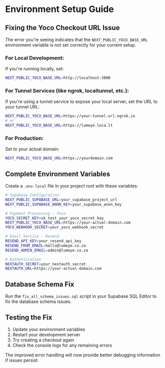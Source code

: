 # Environment Setup Guide

## Fixing the Yoco Checkout URL Issue

The error you're seeing indicates that the `NEXT_PUBLIC_YOCO_BASE_URL` environment variable is not set correctly for your current setup.

### For Local Development:

If you're running locally, set:
```bash
NEXT_PUBLIC_YOCO_BASE_URL=http://localhost:3000
```

### For Tunnel Services (like ngrok, localtunnel, etc.):

If you're using a tunnel service to expose your local server, set the URL to your tunnel URL:
```bash
NEXT_PUBLIC_YOCO_BASE_URL=https://your-tunnel-url.ngrok.io
# or
NEXT_PUBLIC_YOCO_BASE_URL=https://lumeye.loca.lt
```

### For Production:

Set to your actual domain:
```bash
NEXT_PUBLIC_YOCO_BASE_URL=https://yourdomain.com
```

## Complete Environment Variables

Create a `.env.local` file in your project root with these variables:

```bash
# Supabase Configuration
NEXT_PUBLIC_SUPABASE_URL=your_supabase_project_url
NEXT_PUBLIC_SUPABASE_ANON_KEY=your_supabase_anon_key

# Payment Processing - Yoco
YOCO_SECRET_KEY=sk_test_your_yoco_secret_key
NEXT_PUBLIC_YOCO_BASE_URL=https://your-actual-domain.com
YOCO_WEBHOOK_SECRET=your_yoco_webhook_secret

# Email Service - Resend
RESEND_API_KEY=your_resend_api_key
RESEND_FROM_EMAIL=hello@lumeye.co.za
RESEND_ADMIN_EMAIL=admin@lumeye.co.za

# Authentication
NEXTAUTH_SECRET=your_nextauth_secret
NEXTAUTH_URL=https://your-actual-domain.com
```

## Database Schema Fix

Run the `fix_all_schema_issues.sql` script in your Supabase SQL Editor to fix the database schema issues.

## Testing the Fix

1. Update your environment variables
2. Restart your development server
3. Try creating a checkout again
4. Check the console logs for any remaining errors

The improved error handling will now provide better debugging information if issues persist. 